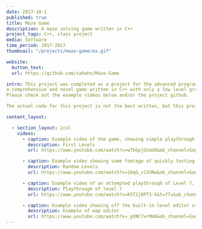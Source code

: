 ```yaml
---
date: 2017-10-1
published: true
title: Maze Game
description: A maze solving game written in C++
project_tags: C++, class project
media: Software
time_period: 2017-2017
thumbnail: "/projects/maze-game/ex.gif"

website:
  button_text:
  url: https://github.com/sahahn/Maze-Game

intro: This project was completed as a project for the advanced programming class at UVM in Fall 2017. The end result was
a comprehensive and novel game written in C++ with only a low level graphics library (i.e., display basic shapes and text when provided pixel coordinates).
Please check out the example videos below and/or the project github.

The actual code for this project is not the best written, but this project highlights a number of very cool ideas, including ray-tracing, map flipping, maze solving algorithms and more. This project was also completed from start to finish in about a month and a half, and after only a month or two of learning C++.

content_layout:

  - section_layout: 2col
    videos:
      - caption: Example video of the game, showing simple playthrough of the first few levels.
        description: First Levels
        url: https://www.youtube.com/watch?v=wTkGpjGVaU8&ab_channel=SageHahn

      - caption: Example video showing some footage of quickly testing and exploring the level selection interface and hopping in and out of a few different levels.
        description: Random Levels
        url: https://www.youtube.com/watch?v=1AqG_vlXUNw&ab_channel=SageHahn

      - caption: Example video of an attempted playthrough of Level 7, which features a large number of the different features of the game, including all 3 different types of enemies.
        description: Playthrough of level 7
        url: https://www.youtube.com/watch?v=K5T2j8PT3-k&t=77s&ab_channel=SageHahn

      - caption: Example video showing off the built-in level editor utility, which allows users to design their own levels, with a custom start location, multiple  end locations, spawn points for different enemies and more.
        description: Example of map editor
        url: https://www.youtube.com/watch?v=_gVNC7vrMmA&ab_channel=SageHahn
---
```

